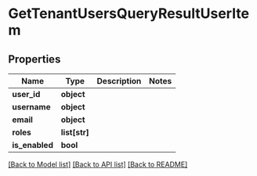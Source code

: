 # GetTenantUsersQueryResultUserItem


## Properties
Name | Type | Description | Notes
------------ | ------------- | ------------- | -------------
**user_id** | **object** |  | 
**username** | **object** |  | 
**email** | **object** |  | 
**roles** | **list[str]** |  | 
**is_enabled** | **bool** |  | 

[[Back to Model list]](../README.md#documentation-for-models) [[Back to API list]](../README.md#documentation-for-api-endpoints) [[Back to README]](../README.md)


